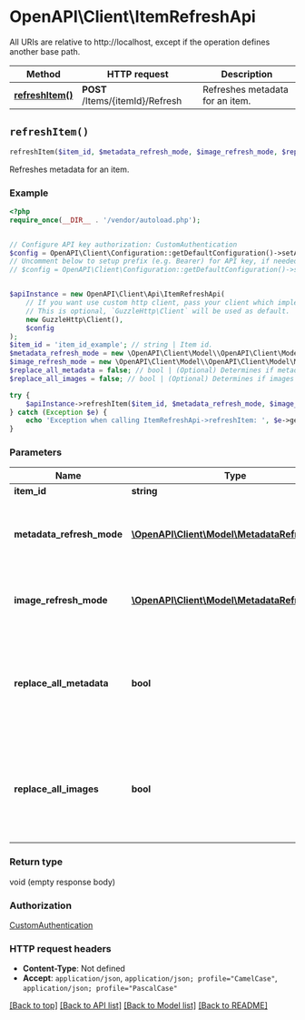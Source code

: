 # OpenAPI\Client\ItemRefreshApi

All URIs are relative to http://localhost, except if the operation defines another base path.

| Method | HTTP request | Description |
| ------------- | ------------- | ------------- |
| [**refreshItem()**](ItemRefreshApi.md#refreshItem) | **POST** /Items/{itemId}/Refresh | Refreshes metadata for an item. |


## `refreshItem()`

```php
refreshItem($item_id, $metadata_refresh_mode, $image_refresh_mode, $replace_all_metadata, $replace_all_images)
```

Refreshes metadata for an item.

### Example

```php
<?php
require_once(__DIR__ . '/vendor/autoload.php');


// Configure API key authorization: CustomAuthentication
$config = OpenAPI\Client\Configuration::getDefaultConfiguration()->setApiKey('Authorization', 'YOUR_API_KEY');
// Uncomment below to setup prefix (e.g. Bearer) for API key, if needed
// $config = OpenAPI\Client\Configuration::getDefaultConfiguration()->setApiKeyPrefix('Authorization', 'Bearer');


$apiInstance = new OpenAPI\Client\Api\ItemRefreshApi(
    // If you want use custom http client, pass your client which implements `GuzzleHttp\ClientInterface`.
    // This is optional, `GuzzleHttp\Client` will be used as default.
    new GuzzleHttp\Client(),
    $config
);
$item_id = 'item_id_example'; // string | Item id.
$metadata_refresh_mode = new \OpenAPI\Client\Model\\OpenAPI\Client\Model\MetadataRefreshMode(); // \OpenAPI\Client\Model\MetadataRefreshMode | (Optional) Specifies the metadata refresh mode.
$image_refresh_mode = new \OpenAPI\Client\Model\\OpenAPI\Client\Model\MetadataRefreshMode(); // \OpenAPI\Client\Model\MetadataRefreshMode | (Optional) Specifies the image refresh mode.
$replace_all_metadata = false; // bool | (Optional) Determines if metadata should be replaced. Only applicable if mode is FullRefresh.
$replace_all_images = false; // bool | (Optional) Determines if images should be replaced. Only applicable if mode is FullRefresh.

try {
    $apiInstance->refreshItem($item_id, $metadata_refresh_mode, $image_refresh_mode, $replace_all_metadata, $replace_all_images);
} catch (Exception $e) {
    echo 'Exception when calling ItemRefreshApi->refreshItem: ', $e->getMessage(), PHP_EOL;
}
```

### Parameters

| Name | Type | Description  | Notes |
| ------------- | ------------- | ------------- | ------------- |
| **item_id** | **string**| Item id. | |
| **metadata_refresh_mode** | [**\OpenAPI\Client\Model\MetadataRefreshMode**](../Model/.md)| (Optional) Specifies the metadata refresh mode. | [optional] |
| **image_refresh_mode** | [**\OpenAPI\Client\Model\MetadataRefreshMode**](../Model/.md)| (Optional) Specifies the image refresh mode. | [optional] |
| **replace_all_metadata** | **bool**| (Optional) Determines if metadata should be replaced. Only applicable if mode is FullRefresh. | [optional] [default to false] |
| **replace_all_images** | **bool**| (Optional) Determines if images should be replaced. Only applicable if mode is FullRefresh. | [optional] [default to false] |

### Return type

void (empty response body)

### Authorization

[CustomAuthentication](../../README.md#CustomAuthentication)

### HTTP request headers

- **Content-Type**: Not defined
- **Accept**: `application/json`, `application/json; profile="CamelCase"`, `application/json; profile="PascalCase"`

[[Back to top]](#) [[Back to API list]](../../README.md#endpoints)
[[Back to Model list]](../../README.md#models)
[[Back to README]](../../README.md)
